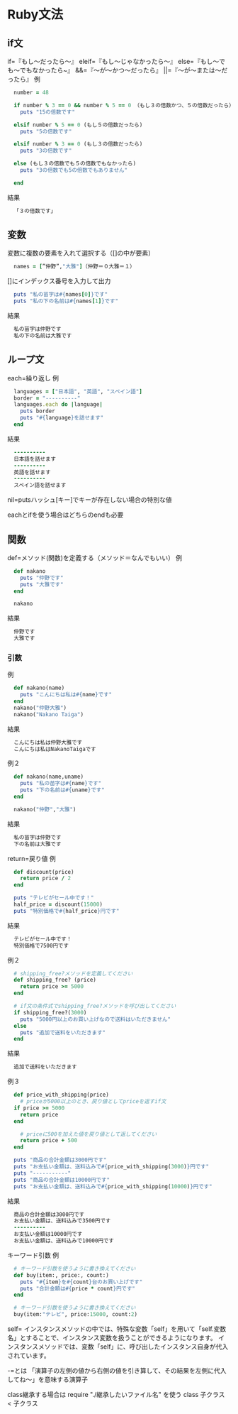 # Ruby文法

## if文
if=『もし〜だったら〜』
eleif=『もし〜じゃなかったら〜』
else=『もし〜でも〜でもなかったら~』
  &&=『〜が〜かつ〜だったら』
  ||=『〜が〜または〜だったら』
例
```ruby
  number = 48

  if number % 3 == 0 && number % 5 == 0 （もし３の倍数かつ、５の倍数だったら）
    puts "15の倍数です"

  elsif number % 5 == 0 (もし５の倍数だったら)
    puts "5の倍数です"

  elsif number % 3 == 0 (もし３の倍数だったら)
    puts "3の倍数です"

  else (もし３の倍数でも５の倍数でもなかったら)
    puts "3の倍数でも5の倍数でもありません"

  end
```
結果
```ruby
  「３の倍数です」
```

## 変数
変数に複数の要素を入れて選択する（[]の中が要素）
```ruby
  names = [”仲野”,"大雅"]（仲野＝０大雅＝１）
```
[]にインデックス番号を入力して出力
```ruby
  puts "私の苗字は#{names[0]}です"
  puts "私の下の名前は#{names[1]}です"
```
結果
```ruby
  私の苗字は仲野です
  私の下の名前は大雅です
```
## ループ文

each=繰り返し
例
```ruby
  languages = ["日本語", "英語", "スペイン語"]
  border = "----------"
  languages.each do |language|
    puts border
    puts "#{language}を話せます"
  end
```

結果
```ruby
  ----------
  日本語を話せます
  ----------
  英語を話せます
  ----------
  スペイン語を話せます
```

nil=putsハッシュ[キー]でキーが存在しない場合の特別な値

eachとifを使う場合はどちらのendも必要

## 関数
def=メソッド(関数)を定義する（メソッド＝なんでもいい）
例
```ruby
  def nakano
    puts "仲野です"
    puts "大雅です"
  end

  nakano
```

結果
```ruby
  仲野です
  大雅です
```

### 引数
例
```ruby
  def nakano(name)
    puts "こんにちは私は#{name}です"
  end
  nakano("仲野大雅")
  nakano("Nakano Taiga")
```

結果
```ruby
  こんにちは私は仲野大雅です
  こんにちは私はNakanoTaigaです
```

例２
```ruby
  def nakano(name,uname)
    puts "私の苗字は#{name}です"
    puts "下の名前は#{uname}です"
  end

  nakano("仲野","大雅")
```
結果
```ruby
  私の苗字は仲野です
  下の名前は大雅です
```

return=戻り値
例
```ruby
  def discount(price)
    return price / 2
  end

  puts "テレビがセール中です！"
  half_price = discount(15000)
  puts "特別価格で#{half_price}円です"
```

結果
```ruby
  テレビがセール中です！
  特別価格で7500円です
```
例２
```ruby
  # shipping_free?メソッドを定義してください
  def shipping_free? (price)
    return price >= 5000
  end

  # if文の条件式でshipping_free?メソッドを呼び出してください
  if shipping_free?(3000)
    puts "5000円以上のお買い上げなので送料はいただきません"
  else
    puts "追加で送料をいただきます"
  end
```
結果
```ruby
  追加で送料をいただきます
```
例３
```ruby
  def price_with_shipping(price)
    # priceが5000以上のとき、戻り値としてpriceを返すif文
  if price >= 5000
    return price
  end

    # priceに500を加えた値を戻り値として返してください
    return price + 500
  end

  puts "商品の合計金額は3000円です"
  puts "お支払い金額は、送料込みで#{price_with_shipping(3000)}円です"
  puts "-----------"
  puts "商品の合計金額は10000円です"
  puts "お支払い金額は、送料込みで#{price_with_shipping(10000)}円です"
```

結果
```ruby
  商品の合計金額は3000円です
  お支払い金額は、送料込みで3500円です
  ----------
  お支払い金額は10000円です
  お支払い金額は、送料込みで10000円です
```
キーワード引数
例
```ruby
  # キーワード引数を使うように書き換えてください
  def buy(item:, price:, count:)
    puts "#{item}を#{count}台のお買い上げです"
    puts "合計金額は#{price * count}円です"
  end

  # キーワード引数を使うように書き換えてください
  buy(item:"テレビ", price:15000, count:2)
```
self=
インスタンスメソッドの中では、特殊な変数「self」を用いて「self.変数名」とすることで、インスタンス変数を扱うことができるようになります。
インスタンスメソッドでは、変数「self」に、呼び出したインスタンス自身が代入されています。

-=とは
「演算子の左側の値から右側の値を引き算して、その結果を左側に代入してね～」を意味する演算子

class継承する場合は require "./継承したいファイル名" を使う
class 子クラス < 子クラス

